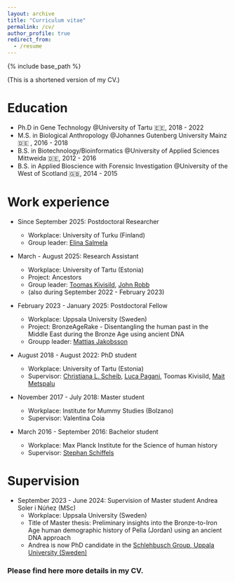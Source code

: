 ```yaml
---
layout: archive
title: "Curriculum vitae"
permalink: /cv/
author_profile: true
redirect_from:
  - /resume
---
```


{% include base_path %}


(This is a shortened version of my CV.)

Education
======
* Ph.D in Gene Technology @University of Tartu 🇪🇪, 2018 - 2022
* M.S. in Biological Anthropology @Johannes Gutenberg University Mainz 🇩🇪 , 2016 - 2018 
* B.S. in Biotechnology/Bioinformatics @University of Applied Sciences Mittweida 🇩🇪, 2012 - 2016
* B.S. in Applied Bioscience with Forensic Investigation @University of the West of Scotland 🇬🇧, 2014 - 2015

Work experience
======
* Since September 2025: Postdoctoral Researcher
  * Workplace: University of Turku (Finland)
  * Group leader: <a href="https://elinasalmela.fi/">Elina Salmela</a> 

* March - August 2025: Research Assistant
  * Workplace: University of Tartu (Estonia)
  * Project: Ancestors
  * Group leader: <a href="https://www.etis.ee/CV/Toomas_Kivisild">Toomas Kivisild</a>, <a href="https://www.arch.cam.ac.uk/directory/jer39">John Robb<a/>
  * (also during September 2022 - February 2023)

* February 2023 - January 2025: Postdoctoral Fellow
  * Workplace: Uppsala University (Sweden)
  * Project: BronzeAgeRake -  Disentangling the human past in the Middle East during the Bronze Age using ancient DNA
  * Groupp leader: <a href="https://jakobssonlab.iob.uu.se/">Mattias Jakobsson</a>

* August 2018 - August 2022: PhD student
  * Workplace: University of Tartu (Estonia)
  * Supervisor: <a href= "https://www.zoo.cam.ac.uk/directory/dr-christiana-scheib">Christiana L. Scheib</a>, <a href="https://www.biologia.unipd.it/en/department/people/teacher-details/?tx_wfqbe_pi1%5Baccount%5D=luca-pagani">Luca Pagani</a>, Toomas Kivisild, <a href="https://www.etis.ee/CV/Mait_Metspalu/eng/">Mait Metspalu</a>

* November 2017 - July 2018: Master student
  * Workplace: Institute for Mummy Studies (Bolzano)
  * Supervisor: Valentina Coia

* March 2016 - September 2016: Bachelor student
  * Workplace: Max Planck Institute for the Science of human history
  * Supervisor: <a href="https://www.stephanschiffels.de/">Stephan Schiffels<a/>

Supervision
======
* September 2023 - June 2024: Supervision of Master student Andrea Soler i Núñez (MSc) 
  * Workplace: Uppsala University (Sweden)
  * Title of Master thesis: Preliminary insights into the Bronze-to-Iron Age human demographic history of Pella (Jordan) using an ancient DNA approach
  * Andrea is now PhD candidate in the <a href="https://i-am-an-african.net/">Schlehbusch Group, Uppala University (Sweden)</a>

### Please find here more details in my CV. 